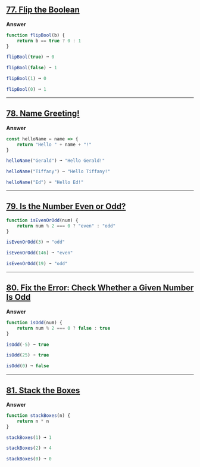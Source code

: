 ## [77. Flip the Boolean](https://edabit.com/challenge/m5j4mTviyorMfMDvn)

**Answer**

```js
function flipBool(b) {
	return b == true ? 0 : 1
}

flipBool(true) ➞ 0

flipBool(false) ➞ 1

flipBool(1) ➞ 0

flipBool(0) ➞ 1

```
---

## [78. Name Greeting!](https://edabit.com/challenge/6kdGMdd78jpZ45ujo)

**Answer**

```js
const helloName = name => {
	return "Hello " + name + "!"
}

helloName("Gerald") ➞ "Hello Gerald!"

helloName("Tiffany") ➞ "Hello Tiffany!"

helloName("Ed") ➞ "Hello Ed!"

```
---

## [79. Is the Number Even or Odd?](https://edabit.com/challenge/kuzB5CMXiKDEYKXAP)

```js
function isEvenOrOdd(num) {
	return num % 2 === 0 ? "even" : "odd"
}

isEvenOrOdd(3) ➞ "odd"

isEvenOrOdd(146) ➞ "even"

isEvenOrOdd(19) ➞ "odd"

```
---

## [80. Fix the Error: Check Whether a Given Number Is Odd](https://edabit.com/challenge/7rw9NgXoGZuyoJjZy)

**Answer**

```js
function isOdd(num) {
	return num % 2 === 0 ? false : true
}

isOdd(-5) ➞ true

isOdd(25) ➞ true

isOdd(0) ➞ false

```
---

## [81. Stack the Boxes](https://edabit.com/challenge/QifJBFwg32GNdiWQa)

**Answer**

```js
function stackBoxes(n) {
	return n * n
}

stackBoxes(1) ➞ 1

stackBoxes(2) ➞ 4

stackBoxes(0) ➞ 0

```